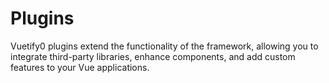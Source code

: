 # Plugins

Vuetify0 plugins extend the functionality of the framework, allowing you to integrate third-party libraries, enhance components, and add custom features to your Vue applications.

<DocsPageFeatures :frontmatter />
